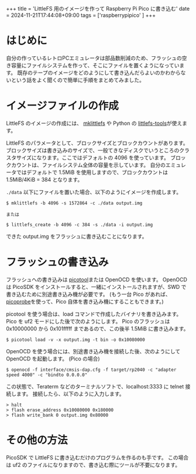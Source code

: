 +++
title = 'LittleFS 用のイメージを作って Raspberry Pi Pico に書き込む'
date = 2024-11-21T17:44:08+09:00
tags = ['raspberrypipico' ]
+++
# はじめに

自分の作っているレトロPCエミュレータは部品数削減のため、フラッシュの空き容量にファイルシステムを作って、そこにファイルを置くようになっています。
既存のテープのイメージをどのようにして書き込んだらよいのかわからないという話をよく聞くので簡単に手順をまとめてみました。

# イメージファイルの作成

LittleFS のイメージの作成には、
[mklittlefs](https://github.com/earlephilhower/mklittlefs) や Python の [littlefs-tools](https://pypi.org/project/littlefs-tools/)が使えます。

LittleFS のパラメータとして、ブロックサイズとブロックカウントがあります。
ブロックサイズは書き込みのサイズで、一般てきなディスクでいうところのクラスタサイズになります。ここではデフォルトの 4096 を使っています。
ブロックカウントは、ファイルシステム全体の容量を示しています。
自分のエミュレータではデフォルトで 1.5MiB を使用しますので、ブロックカウントは 1.5MiB/4KiB = 384 となります。

`./data` 以下にファイルを置いた場合、以下のようにイメージを作成します。

```
$ mklittlefs -b 4096 -s 1572864 -c ./data output.img

または

$ littlefs_create -b 4096 -c 384 -s ./data -i output.img
```

できた output.img をフラッシュに書き込むことになります。

# フラッシュの書き込み

フラッシュへの書き込みは [picotool](https://github.com/raspberrypi/picotool)または OpenOCD を使います。
OpenOCD は PicoSDK をインストールすると、一緒にインストールされますが、SWD で書き込むために別途書き込み機が必要です。
(もう一台 Pico があれば、[picoprobe](https://github.com/raspberrypi/debugprobe)を使って、Pico 自体を書き込み機にすることもできます。)

picotool を使う場合は、load コマンドで作成したバイナリを書き込みます。
Pico を uf2 モードにした後で次のようにします。
Pico のフラッシュは 0x10000000 から 0x101fffff まであるので、この後半 1.5MiB に書き込みます。

```
$ picotool load -v -x output.img -t bin -o 0x10080000
```

OpenOCD を使う場合には、別途書き込み機を接続した後、次のようにして OpenOCD を起動します。
(Pico の場合)

```
$ openocd -f interface/cmsis-dap.cfg -f target/rp2040 -c "adapter speed 4000" -c "bindto 0.0.0.0"
```

この状態で、Teraterm などのターミナルソフトで、localhost:3333 に telnet 接続します。
接続したら、以下のように入力します。

```
> halt
> flash erase_address 0x10080000 0x180000
> flash write_bank 0 output.img 0x80000
```

# その他の方法

PicoSDK で LittleFS に書き込むだけのプログラムを作るのも手です。
この場合は uf2 のファイルになりますので、書き込む際にツールが不要になります。